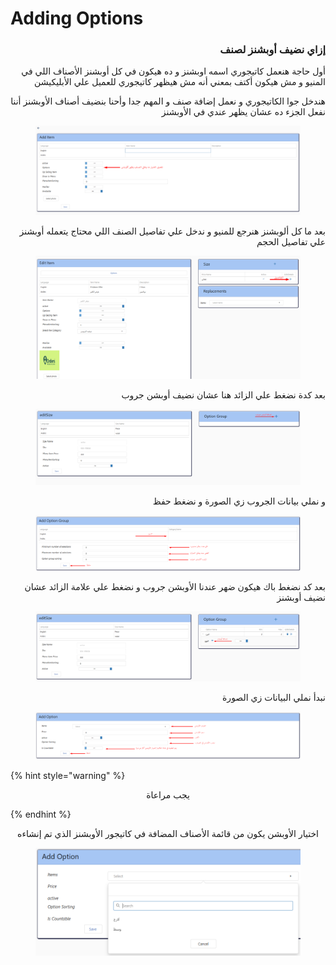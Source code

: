 # Adding Options

<h3 align="right">إزاي نضيف أوبشنز لصنف</h3>

<p align="right">أول حاجة هنعمل كاتيجوري اسمه اوبشنز و ده هيكون في كل أوبشنز الأصناف اللي في المنيو و مش هيكون أكتف بمعني أنه مش هيظهر كاتيجوري للعميل علي الأبليكيشن</p>

<p align="right">هندخل جوا الكاتيجوري و نعمل إضافة صنف و المهم جدا وأحنا بنضيف أصناف الأوبشنز أننا نفعل الجزء ده عشان يظهر عندي في الأوبشنز</p>

<figure><img src="../.gitbook/assets/image (41).png" alt=""><figcaption></figcaption></figure>

<p align="right">بعد ما كل ألوبشنز هنرجع للمنيو و ندخل علي تفاصيل الصنف اللي محتاج يتعمله أوبشنز علي تفاصيل الحجم</p>

<figure><img src="../.gitbook/assets/image (40).png" alt=""><figcaption></figcaption></figure>

<p align="right">بعد كدة نضغط علي الزائد هنا عشان نضيف أوبشن جروب</p>

<figure><img src="../.gitbook/assets/image.png" alt=""><figcaption></figcaption></figure>

<p align="right">و نملي بيانات الجروب زي الصورة و نضغط حفظ</p>

<figure><img src="../.gitbook/assets/image (1).png" alt=""><figcaption></figcaption></figure>

<p align="right">بعد كد نضغط باك هيكون ضهر عندنا الأوبشن جروب و نضغط علي علامة الزائد عشان نضيف أوبشنز</p>

<figure><img src="../.gitbook/assets/image (2).png" alt=""><figcaption></figcaption></figure>

<p align="right">نبدأ نملي البيانات زي الصورة</p>

<figure><img src="../.gitbook/assets/image (3).png" alt=""><figcaption></figcaption></figure>

{% hint style="warning" %}
<p align="center">يجب مراعاة</p>
{% endhint %}

<p align="center">اختيار الأوبشن يكون من قائمة الأصناف المضافة في كاتيجور الأوبشنز الذي تم إنشاءه</p>

<figure><img src="../.gitbook/assets/image (4).png" alt=""><figcaption></figcaption></figure>

